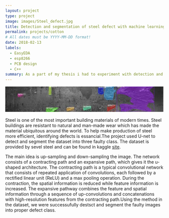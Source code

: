 ```yaml
---
layout: project
type: project
image: images/Steel_defect.jpg
title: Detection and segmentation of steel defect with machine learning model using U-net Architecutre
permalink: projects/cotton
# All dates must be YYYY-MM-DD format!
date: 2018-02-13
labels:
  - EasyEDA
  - esp8266
  - PCB design
  - C++
summary: As a part of my thesis i had to experiment with detection and segmentation of steel defect into multiple class.
---
```


<div class="ui images">
  <img class="ui image" src="../images/steel_wall.jpg">
</div>

Steel is one of the most important building materials of modern times. Steel buildings are resistant to natural and man-made wear which has made the material ubiquitous around the 
world. To help make production of steel more efficient, identifying defects is essancial.The project used U-net to detect and segment the dataset into three faulty class. The dataset is provided by sevel steel and can be found in kaggle [site](https://www.kaggle.com/c/severstal-steel-defect-detection/data).

The main idea is up-sampling  and down-sampling the image. The network consists of a contracting path and an expansive path, which gives it the u-shaped architecture. The 
contracting path is a typical convolutional network that consists of repeated application of convolutions, each followed by a rectified linear unit (ReLU) and a max pooling 
operation. During the contraction, the spatial information is reduced while feature information is increased. The expansive pathway combines the feature and spatial information 
through a sequence of up-convolutions and concatenations with high-resolution features from the contracting path.Using the method in the dataset, we were successufully destsct and 
segment the faulty images into proper defect class. 

